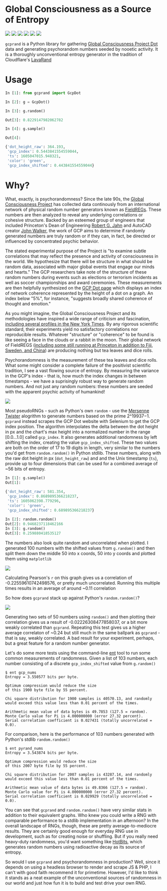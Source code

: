 # Global Consciousness as a Source of Entropy
![](http://global-mind.org/gcpdot/assets/2e69cae0/01.png) ![](http://global-mind.org/gcpdot/assets/2e69cae0/03.png) ![](http://global-mind.org/gcpdot/assets/2e69cae0/05.png) ![](http://global-mind.org/gcpdot/assets/2e69cae0/08.png) ![](http://global-mind.org/gcpdot/assets/2e69cae0/10.png) ![](http://global-mind.org/gcpdot/assets/2e69cae0/11.png)

`gcprand` is a Python library for gathering [Global Consciousness Project Dot](https://gcpdot.com/) data and generating psychorandom numbers seeded by nooetic activity. It is a thoroughly unconventional entropy generator in the tradition of Cloudflare's [LavaRand](https://blog.cloudflare.com/lavarand-in-production-the-nitty-gritty-technical-details/)

# Usage

```python
In [1]: from gcprand import GcpDot

In [2]: g = GcpDot()

In [3]: g.random()

Out[3]: 0.8229147982062782

In [4]: g.sample()

Out[4]:

{'dot_height_raw': 364.193,
 'gcp_index': 0.5443841554559044,
 'ts': 1605047015.948321,
 'color': 'green',
 'gcp_index_shifted': 0.443841554559044}
```

# Why?

What, exactly, is psychorandomness? Since the late 90s, the [Global Consciousness Project](http://global-mind.org/) has collected data continously from an international network of physical random number generators known as [FieldREGs](http://global-mind.org/rdnelson/reg.html). These numbers are then analyzed to reveal any underlying correlations or cohesive structure. Backed by an esteemed group of engineers that included Princeton's Dean of Engineering [Robert G. Jahn](https://en.wikipedia.org/wiki/Robert_G._Jahn) and AutoCAD creator [John Walker](https://www.fourmilab.ch/fourmilog/archives/2006-05/000702.html), the work of GCP aims to determine if randomly generated numbers are truly random or if they can, in fact, be directed or influenced by concentrated psychic behavior. 

The stated experimental purpose of the Project is "to examine subtle correlations that may reflect the presence and activity of consciousness in the world. We hypothesize that there will be structure in what should be random data, associated with major global events that engage our minds and hearts." The GCP researchers take note of the structure of these random numbers during events such as elections or terrorism incidents as well as soccer championships and award ceremonies. These measurements are then helpfully synthesized on the [GCP Dot page](https://gcpdot.com/) which displays an index of network coherence represented by the height of a dot on a graph. An index below "5%", for instance, "suggests broadly shared coherence of thought and emotion." 

As you might imagine, the Global Consciousness Project and its methodologies have inspired a wide range of criticism and fascination, [including several profiles in the New York Times](https://www.nytimes.com/2003/03/09/nyregion/mind-over-matter.html). By any rigorous scientific standard, their experiments yield no satisfactory correlations nor reproducible results. Whatever "structure" or "coherence" to be found is like seeing a face in the clouds or a rabbit in the moon. Their global network of FieldREGS ([including some still running at Princeton in addition to Fiji, Sweden, and China](http://www.global-mind.org/egghosts.html)) are producing nothing but tea leaves and dice rolls. 

Psychorandomness is the measurement of these tea leaves and dice rolls. What some might consider a complete failure of the positivist scientific tradition, I see a vast flowing source of entropy. By measuring the variance in the GCP's index - that is, how much the index changes in between timestamps - we have a suprisingly robust way to generate random numbers. And not just any random numbers: these numbers are seeded with the apparent psychic activity of humankind! 


![](images/gcp_graph.png)

Most pseudoRNGs - such as Python's own `random` -  use the [Mersenne Twister](https://en.wikipedia.org/wiki/Mersenne_Twister#Algorithmic_detail) alogrithm to generate numbers based on the prime 2^19937−1. `gcprand` instead scrapes the GCP Dot website with Selenium to get the GCP index position. The algorithm interpolates the delta between the dot height in px and the chart's max height into a normalized number in the range [0.0...1.0] called `gcp_index`. It also generates additional randomness by left shifting the index, creating the value `gcp_index_shifted`. These two values are both on the order of 17 to 19 digits in length, very similar to the numbers you'd get from `random.random()` in Python stdlib. These numbers, along with the raw dot height in px (`dot_height_raw`)  and and the Unix timestamp (`ts`),  provide up to four dimensions that can be used for a combined average of ~56 bits of entropy.

```python
In [1]: g.sample()
Out[1]:

{'dot_height_raw': 581.354,
 'gcp_index': 0.8689895366218237,
 'ts': 1605062398.779296,
 'color': 'green',
 'gcp_index_shifted': 0.689895366218237}
 
In [2]: random.random()
Out[2]: 0.9468237118462166
In [3]: g.random()
Out[3]: 0.259880418535127
```
The numbers also look quite random and uncorrelated when plotted. I generated 100 numbers with the shifted values from `g.random()` and then split them down the middle 50 into x coords, 50 into y coords and plotted them using `matplotlib`

![](images/gcp_dots.png)

Calculating Pearson's `r` on this graph gives us a correlation of -0.22559610742498576, or pretty much uncorrelated. Running this multiple times results in an average of around ~0.11 correlation 

So how does `gcprand` stack up against Python's `random.random()`?

![](images/pyrand_dots.png)

Generating two sets of 50 numbers using `random()` and then plotting their correlation gives us a result of -0.02226308477858037, or a bit more weakly correlated than `gcprand`. Repeating this test gives us a higher average correlaton of ~0.24 but still much in the same ballpark as `gcprand`  - that is say, weakly correlated. A bad result for your experiment, perhaps, but a great feature for a random number generator. 

Let's do some more tests using the command-line [ent](https://manpages.ubuntu.com/manpages/bionic/man1/ent.1.html) tool to run some common measurements of randomness. Given a list of 103 numbers, each number consisting of a discrete `gcp_index_shifted` value from `g.random()`

```
$ ent gcp_nums
Entropy = 3.550577 bits per byte.

Optimum compression would reduce the size
of this 1900 byte file by 55 percent.

Chi square distribution for 1900 samples is 40570.13, and randomly
would exceed this value less than 0.01 percent of the times.

Arithmetic mean value of data bytes is 49.7853 (127.5 = random).
Monte Carlo value for Pi is 4.000000000 (error 27.32 percent).
Serial correlation coefficient is 0.027431 (totally uncorrelated = 0.0).
```

For comparison, here is the performance of 103 numbers generated with Python's stdlib `random.random()`

```
$ ent pyrand_nums
Entropy = 3.543874 bits per byte.

Optimum compression would reduce the size
of this 2007 byte file by 55 percent.

Chi square distribution for 2007 samples is 43287.14, and randomly
would exceed this value less than 0.01 percent of the times.

Arithmetic mean value of data bytes is 49.8366 (127.5 = random).
Monte Carlo value for Pi is 4.000000000 (error 27.32 percent).
Serial correlation coefficient is 0.029929 (totally uncorrelated = 0.0).
```

You can see that `gcprand` and `random.random()` have very similar stats in addition to their equivalent graphs. Who knew you could write a RNG with comparable performance to a stdlib implementation in an afternoon? In the overall landscape of RNGs, though, these are pretty average-to-mediocre results. They are certainly good enough for everyday RNG use in development, such as for creating noise or shuffling. But if you really need heavy-duty randomness, you'd want something like [HotBits](https://www.fourmilab.ch/hotbits/hardware3.html), which generates random numbers using radioactive decay as its source of entropy. 

So would I use `gcprand` and psychorandomness in production? Well, since it depends on using a headless browser to render and scrape JS & PHP, I can't with good faith recommend it for primetime. However, I'd like to think it stands as a neat example of the unconventional sources of randomness in our world and just how fun it is to build and test drive your own RNG. 

